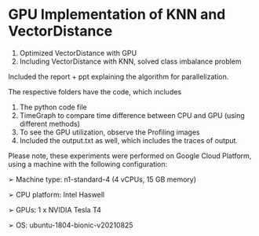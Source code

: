 # GPU Implementation of KNN and VectorDistance 

1) Optimized VectorDistance with GPU
2) Including VectorDistance with KNN, solved class imbalance problem

Included the report + ppt explaining the algorithm for parallelization.

The respective folders have the code, which includes

1) The python code file
2) TimeGraph to compare time difference between CPU and GPU (using different methods)
3) To see the GPU utilization, observe the Profiling images
4) Included the output.txt as well, which includes the traces of output. 

Please note, these experiments were performed on Google Cloud Platform, using a machine with the following configuration:

➢ Machine type: n1-standard-4 (4 vCPUs, 15 GB memory)

➢ CPU platform: Intel Haswell

➢ GPUs: 1 x NVIDIA Tesla T4

➢ OS: ubuntu-1804-bionic-v20210825
